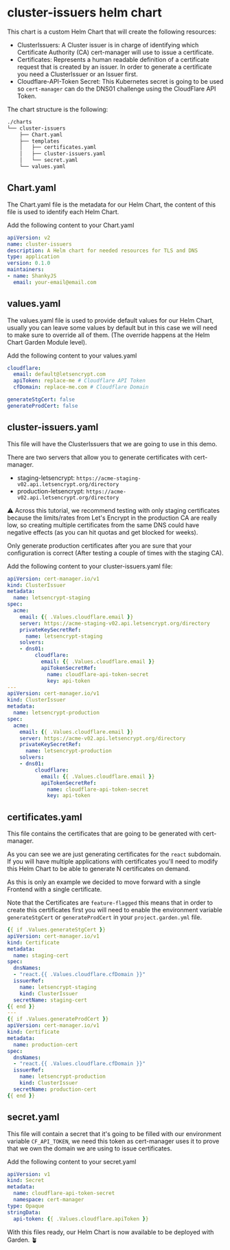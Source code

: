 # cluster-issuers helm chart

This chart is a custom Helm Chart that will create the following resources:

- ClusterIssuers: A Cluster issuer is in charge of identifying which Certificate Authority (CA) cert-manager will use to issue a certificate.
- Certificates: Represents a human readable definition of a certificate request that is created by an issuer. In order to generate a certificate you need a ClusterIssuer or an Issuer first.
- Cloudflare-API-Token Secret: This Kubernetes secret is going to be used so `cert-manager` can do the DNS01 challenge using the CloudFlare API Token.

The chart structure is the following:

````bash
./charts
└── cluster-issuers
    ├── Chart.yaml
    ├── templates
    │   ├── certificates.yaml
    │   ├── cluster-issuers.yaml
    │   └── secret.yaml
    └── values.yaml
````

## Chart.yaml

The Chart.yaml file is the metadata for our Helm Chart, the content of this file is used to identify each Helm Chart.

Add the following content to your Chart.yaml

````yaml
apiVersion: v2
name: cluster-issuers
description: A Helm chart for needed resources for TLS and DNS
type: application
version: 0.1.0
maintainers:
- name: ShankyJS
  email: your-email@email.com

````

## values.yaml

The values.yaml file is used to provide default values for our Helm Chart, usually you can leave some values by default but in this case we will need to make sure to override all of them. (The override happens at the Helm Chart Garden Module level).

Add the following content to your values.yaml

````yaml
cloudflare:
  email: default@letsencrypt.com
  apiToken: replace-me # Cloudflare API Token
  cfDomain: replace-me.com # Cloudflare Domain

generateStgCert: false
generateProdCert: false
````

## cluster-issuers.yaml

This file will have the ClusterIssuers that we are going to use in this demo.

There are two servers that allow you to generate certificates with cert-manager.

- staging-letsencrypt: `https://acme-staging-v02.api.letsencrypt.org/directory`
- production-letsencrypt: `https://acme-v02.api.letsencrypt.org/directory`

⚠️ Across this tutorial, we recommend testing with only staging certificates because the limits/rates from Let's Encrypt in the production CA are really low, so creating multiple certificates from the same DNS could have negative effects (as you can hit quotas and get blocked for weeks).

Only generate production certificates after you are sure that your configuration is correct (After testing a couple of times with the staging CA).

Add the following content to your cluster-issuers.yaml file:

````yaml
apiVersion: cert-manager.io/v1
kind: ClusterIssuer
metadata:
  name: letsencrypt-staging
spec:
  acme:
    email: {{ .Values.cloudflare.email }}
    server: https://acme-staging-v02.api.letsencrypt.org/directory
    privateKeySecretRef:
      name: letsencrypt-staging
    solvers:
    - dns01:
         cloudflare:
           email: {{ .Values.cloudflare.email }}
           apiTokenSecretRef:
             name: cloudflare-api-token-secret
             key: api-token
---
apiVersion: cert-manager.io/v1
kind: ClusterIssuer
metadata:
  name: letsencrypt-production
spec:
  acme:
    email: {{ .Values.cloudflare.email }}
    server: https://acme-v02.api.letsencrypt.org/directory
    privateKeySecretRef:
      name: letsencrypt-production
    solvers:
    - dns01:
         cloudflare:
           email: {{ .Values.cloudflare.email }}
           apiTokenSecretRef:
             name: cloudflare-api-token-secret
             key: api-token

````

## certificates.yaml

This file contains the certificates that are going to be generated with cert-manager.

As you can see we are just generating certificates for the `react` subdomain. If you will have multiple applications with certificates you'll need to modify this Helm Chart to be able to generate N certificates on demand.

As this is only an example we decided to move forward with a single Frontend with a single certificate.

Note that the Certificates are `feature-flagged` this means that in order to create this certificates first you will need to enable the environment variable `generateStgCert` or `generateProdCert` in your `project.garden.yml` file.

````yaml
{{ if .Values.generateStgCert }}
apiVersion: cert-manager.io/v1
kind: Certificate
metadata:
  name: staging-cert
spec:
  dnsNames:
  - "react.{{ .Values.cloudflare.cfDomain }}"
  issuerRef:
    name: letsencrypt-staging
    kind: ClusterIssuer
  secretName: staging-cert
{{ end }}
---
{{ if .Values.generateProdCert }}
apiVersion: cert-manager.io/v1
kind: Certificate
metadata:
  name: production-cert
spec:
  dnsNames:
  - "react.{{ .Values.cloudflare.cfDomain }}"
  issuerRef:
    name: letsencrypt-production
    kind: ClusterIssuer
  secretName: production-cert
{{ end }}

````

## secret.yaml

This file will contain a secret that it's going to be filled with our environment variable `CF_API_TOKEN`, we need this token as cert-manager uses it to prove that we own the domain we are using to issue certificates.

Add the following content to your secret.yaml

````yaml
apiVersion: v1
kind: Secret
metadata:
  name: cloudflare-api-token-secret
  namespace: cert-manager
type: Opaque
stringData:
  api-token: {{ .Values.cloudflare.apiToken }}

````

With this files ready, our Helm Chart is now available to be deployed with Garden. 🪴
